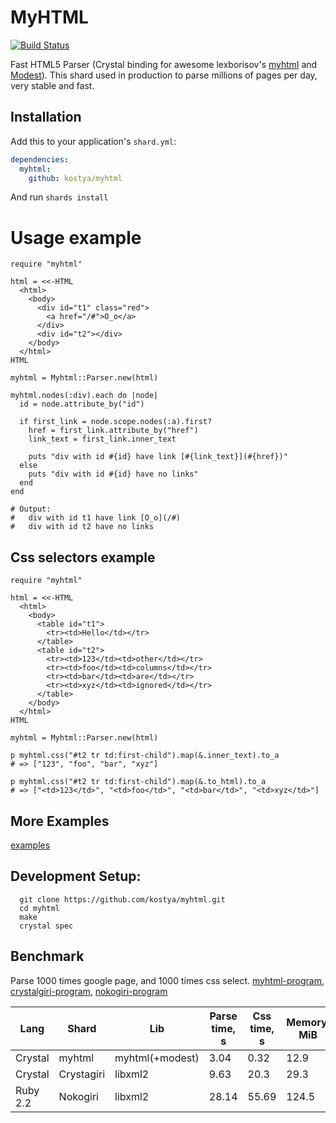 # MyHTML

[![Build Status](https://travis-ci.org/kostya/myhtml.svg?branch=master)](http://travis-ci.org/kostya/myhtml)

Fast HTML5 Parser (Crystal binding for awesome lexborisov's [myhtml](https://github.com/lexborisov/myhtml) and [Modest](https://github.com/lexborisov/Modest)). This shard used in production to parse millions of pages per day, very stable and fast.

## Installation


Add this to your application's `shard.yml`:

```yaml
dependencies:
  myhtml:
    github: kostya/myhtml
```

And run `shards install`

# Usage example

```crystal
require "myhtml"

html = <<-HTML
  <html>
    <body>
      <div id="t1" class="red">
        <a href="/#">O_o</a>
      </div>
      <div id="t2"></div>
    </body>
  </html>
HTML

myhtml = Myhtml::Parser.new(html)

myhtml.nodes(:div).each do |node|
  id = node.attribute_by("id")

  if first_link = node.scope.nodes(:a).first?
    href = first_link.attribute_by("href")
    link_text = first_link.inner_text

    puts "div with id #{id} have link [#{link_text}](#{href})"
  else
    puts "div with id #{id} have no links"
  end
end

# Output:
#   div with id t1 have link [O_o](/#)
#   div with id t2 have no links
```

## Css selectors example

```crystal
require "myhtml"

html = <<-HTML
  <html>
    <body>
      <table id="t1">
        <tr><td>Hello</td></tr>
      </table>
      <table id="t2">
        <tr><td>123</td><td>other</td></tr>
        <tr><td>foo</td><td>columns</td></tr>
        <tr><td>bar</td><td>are</td></tr>
        <tr><td>xyz</td><td>ignored</td></tr>
      </table>
    </body>
  </html>
HTML

myhtml = Myhtml::Parser.new(html)

p myhtml.css("#t2 tr td:first-child").map(&.inner_text).to_a
# => ["123", "foo", "bar", "xyz"]

p myhtml.css("#t2 tr td:first-child").map(&.to_html).to_a
# => ["<td>123</td>", "<td>foo</td>", "<td>bar</td>", "<td>xyz</td>"]
```

## More Examples

[examples](https://github.com/kostya/myhtml/tree/master/examples)

## Development Setup:

```shell
  git clone https://github.com/kostya/myhtml.git
  cd myhtml
  make
  crystal spec
```

## Benchmark

Parse 1000 times google page, and 1000 times css select. [myhtml-program](https://github.com/kostya/myhtml/tree/master/bench/test-myhtml.cr), [crystalgiri-program](https://github.com/kostya/myhtml/tree/master/bench/test-libxml.cr), [nokogiri-program](https://github.com/kostya/myhtml/tree/master/bench/test-libxml.rb)

| Lang     | Shard      | Lib             | Parse time, s | Css time, s | Memory, MiB |
| -------- | ---------- | --------------- | ------------- | ----------- | ----------- |
| Crystal  | myhtml     | myhtml(+modest) | 3.04          | 0.32        | 12.9        |
| Crystal  | Crystagiri | libxml2         | 9.63          | 20.3        | 29.3        |
| Ruby 2.2 | Nokogiri   | libxml2         | 28.14         | 55.69       | 124.5       |

